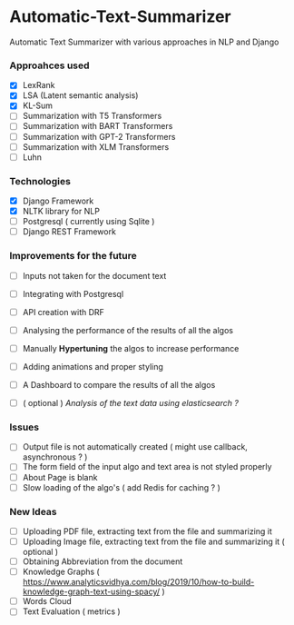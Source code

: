 # Automatic-Text-Summarizer
Automatic Text Summarizer with various approaches in NLP and Django


### Approahces used 
 - [x] LexRank
 - [x] LSA (Latent semantic analysis)
 - [x] KL-Sum
 - [ ] Summarization with T5 Transformers
 - [ ] Summarization with BART Transformers
 - [ ] Summarization with GPT-2 Transformers
 - [ ] Summarization with XLM Transformers
 - [ ] Luhn

### Technologies 
 - [x] Django Framework
 - [x] NLTK library for NLP
 - [ ] Postgresql ( currently using Sqlite )
 - [ ] Django REST Framework 

### Improvements for the future 
 - [ ] Inputs not taken for the document text 
 - [ ] Integrating with Postgresql
 - [ ] API creation with DRF
 - [ ] Analysing the performance of the results of all the algos
 - [ ] Manually **Hypertuning** the algos to increase performance
 - [ ] Adding animations and proper styling
 - [ ] A Dashboard to compare the results of all the algos
 - [ ] ( optional ) *Analysis of the text data using elasticsearch ?* 


### Issues 
 - [ ] Output file is not automatically created ( might use callback, asynchronous ? )
 - [ ] The form field of the input algo and text area is not styled properly 
 - [ ] About Page is blank
 - [ ] Slow loading of the algo's ( add Redis for caching ? )

### New Ideas 
 - [ ] Uploading PDF file, extracting text from the file and summarizing it
 - [ ] Uploading Image file, extracting text from the file and summarizing it ( optional )
 - [ ] Obtaining Abbreviation from the document
 - [ ] Knowledge Graphs ( https://www.analyticsvidhya.com/blog/2019/10/how-to-build-knowledge-graph-text-using-spacy/ )
 - [ ] Words Cloud 
 - [ ] Text Evaluation ( metrics )
